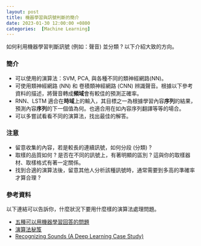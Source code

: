```yaml
---
layout: post
title: 機器學習與訊號判斷的簡介
date: 2023-01-30 12:00:00 +0800
categories:  [Machine Learning]
---
```


如何利用機器學習判斷訊號 (例如：聲音) 並分類 ? 以下介紹大致的方向。

### 簡介

- 可以使用的演算法：SVM, PCA, 與各種不同的類神經網路(NN)。
- 可使用類神經網路 (NN) 和 卷積類神經網路 (CNN) 辨識聲音。根據以下參考資料的描述，將聲音轉成**頻域**會有較佳的預測正確率。
- RNN、LSTM 適合在**時域**上的輸入，其目標之一為根據學習內容**序列**的結果，預測內容**序列**的下一個值為何。也適合用在如內容序列翻譯等等的場合。
- 可以多嘗試看看不同的演算法，找出最佳的解答。

### 注意

- 留意收集的內容，若是較長的連續訊號，如何分段 (分類) ? 
- 取樣的品質如何 ? 是否在不同的訊號上，有著明顯的區別 ? 這與你的取樣器材、取樣格式有著一定關係。
- 找到合適的演算法後，留意其他人分析該種訊號時，通常需要到多高的準確率才算合理 ?

### 參考資料

以下連結可以告訴你，什麼狀況下要用什麼樣的演算法處理問題。

- [五種可以用機器學習回答的問題](https://brohrer.mcknote.com/zh-Hant/using_machine_learning/five_questions_data_science_answers.html)
- [演算法秘笈](https://docs.microsoft.com/en-us/azure/machine-learning/machine-learning-algorithm-cheat-sheet)
- [Recognizing Sounds (A Deep Learning Case Study)](https://medium.com/@awjuliani/recognizing-sounds-a-deep-learning-case-study-1bc37444d44d)